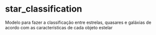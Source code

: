 # star_classification
Modelo para fazer a classificação entre estrelas, quasares e galáxias de acordo com as características de cada objeto estelar
